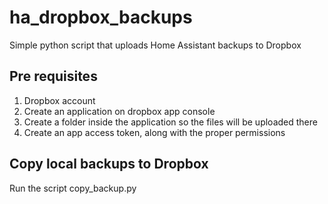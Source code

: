 # ha_dropbox_backups
Simple python script that uploads Home Assistant backups to Dropbox

## Pre requisites
1. Dropbox account
2. Create an application on dropbox app console
3. Create a folder inside the application so the files will be uploaded there
4. Create an app access token, along with the proper permissions

## Copy local backups to Dropbox 
Run the script copy_backup.py
